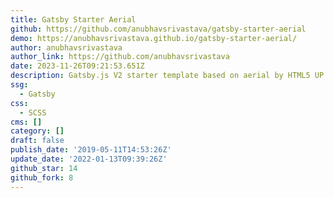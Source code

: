 ```yaml
---
title: Gatsby Starter Aerial
github: https://github.com/anubhavsrivastava/gatsby-starter-aerial
demo: https://anubhavsrivastava.github.io/gatsby-starter-aerial/
author: anubhavsrivastava
author_link: https://github.com/anubhavsrivastava
date: 2023-11-26T09:21:53.651Z
description: Gatsby.js V2 starter template based on aerial by HTML5 UP
ssg:
  - Gatsby
css:
  - SCSS
cms: []
category: []
draft: false
publish_date: '2019-05-11T14:53:26Z'
update_date: '2022-01-13T09:39:26Z'
github_star: 14
github_fork: 8
---
```

